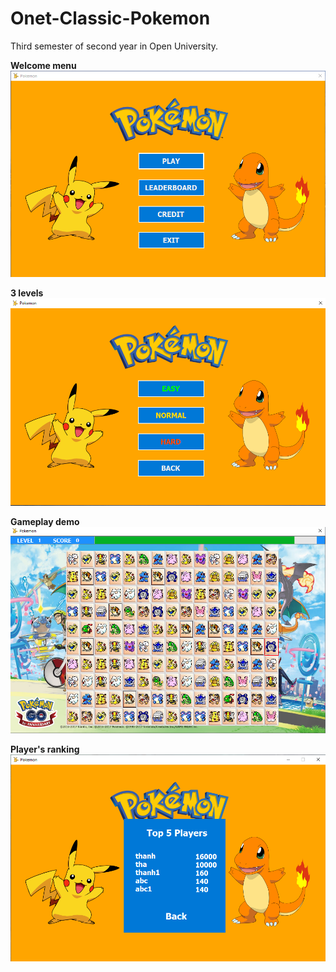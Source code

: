 # Onet-Classic-Pokemon
Third semester of second year in Open University.

**Welcome menu**
![](/DemoImage/Menu.png)

**3 levels**
![](/DemoImage/3-Levels.png)

**Gameplay demo**
![](/DemoImage/Gameplay.png)

**Player's ranking**
![](/DemoImage/Ranking.png)
